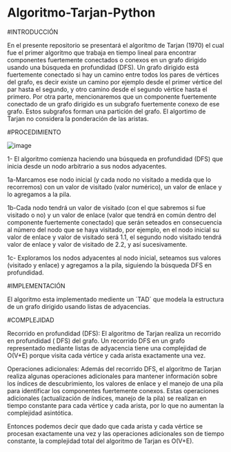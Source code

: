 # Algoritmo-Tarjan-Python
#INTRODUCCIÓN

En el presente repositorio se presentará el algoritmo de Tarjan (1970) el cual fue el primer algoritmo que trabaja en tiempo lineal para encontrar componentes fuertemente conectados o conexos en un grafo dirigido usando una búsqueda en profundidad (DFS).
 Un grafo dirigido está fuertemente conectado si hay un camino entre todos los pares de vértices del grafo, es decir existe un camino por ejemplo desde el primer vértice del par hasta el segundo, y otro camino desde el segundo vértice hasta el primero.
 Por otra parte, mencionaremos que un componente fuertemente conectado de un grafo dirigido es un subgrafo fuertemente conexo de ese grafo. Estos subgrafos forman una partición del grafo. El algortimo de Tarjan no considera la ponderación de las aristas.

 #PROCEDIMIENTO
 
![image](https://github.com/user-attachments/assets/b89a595c-c89c-46f2-984a-e8baf4af9eb6)

1- El algoritmo comienza haciendo una búsqueda en profundidad (DFS) que inicia desde un nodo arbitrario a sus nodos adyacentes.

1a-Marcamos ese nodo inicial (y cada nodo no visitado a medida que lo recorremos) con      un valor de visitado (valor numérico), un valor de enlace y lo agregamos a la pila.

 1b-Cada nodo tendrá un valor de visitado (con el que sabremos si fue visitado o no) y un      valor de enlace (valor que tendrá en común dentro del componente fuertemente conectado) que serán seteados en consecuencia al número del nodo que se haya visitado, por ejemplo, en el nodo inicial   su valor de   enlace y valor de visitado será 1.1, el segundo nodo visitado tendrá valor de enlace y valor de visitado de 2.2, y así sucesivamente.
 
 1c- Exploramos los nodos adyacentes al nodo inicial, seteamos sus valores (visitado y enlace) y agregamos a la pila, siguiendo la búsqueda DFS en profundidad.

  #IMPLEMENTACIÓN

  El algoritmo esta implementado mediente un ´TAD´ que modela la estructura de un grafo dirigido usando listas de adyacencias.

  #COMPLEJIDAD

  Recorrido en profundidad (DFS): El algoritmo de Tarjan realiza un recorrido en profundidad ( DFS) del grafo. Un recorrido DFS en un grafo 
  representado mediante listas de adyacencia tiene una complejidad de O(V+E) porque visita cada vértice y cada arista exactamente una vez.
  
  Operaciones adicionales: Además del recorrido DFS, el algoritmo de Tarjan realiza algunas operaciones adicionales para mantener información sobre los 
  índices de descubrimiento, los valores de enlace y el manejo de una pila para identificar los componentes fuertemente conexos. Estas operaciones 
  adicionales (actualización de índices, manejo de la pila) se realizan en tiempo constante para cada vértice y cada arista, por lo que no aumentan la 
  complejidad asintótica.

  Entonces podemos decir que dado que cada arista y cada vértice se procesan exactamente una vez y las operaciones adicionales son de tiempo constante, 
  la complejidad total del algoritmo de Tarjan es O(V+E).


  






 




